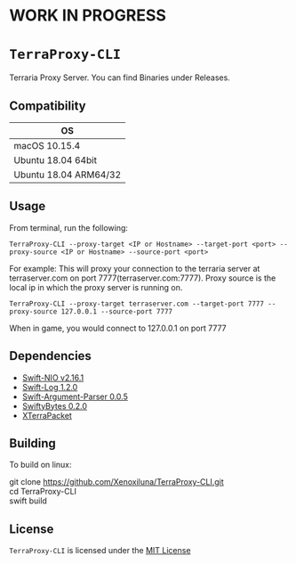 # WORK IN PROGRESS
# `TerraProxy-CLI`
  Terraria Proxy Server. You can find Binaries under Releases.

## Compatibility
| OS |
|---|
| macOS 10.15.4 |
| Ubuntu 18.04 64bit |
| Ubuntu 18.04 ARM64/32 |

 ## Usage
 From terminal, run the following:
 
 `TerraProxy-CLI --proxy-target <IP or Hostname> --target-port <port> --proxy-source <IP or Hostname> --source-port <port>`
 
 For example:
 This will proxy your connection to the terraria server at terraserver.com on port 7777(terraserver.com:7777). Proxy source is the local ip in which the proxy server is running on. 
 
 `TerraProxy-CLI --proxy-target terraserver.com --target-port 7777 --proxy-source 127.0.0.1 --source-port 7777`
 
 When in game, you would connect to 127.0.0.1 on port 7777
 
 ## Dependencies

- [Swift-NIO v2.16.1](https://github.com/apple/swift-nio)
- [Swift-Log 1.2.0](https://github.com/apple/swift-log)
- [Swift-Argument-Parser 0.0.5](https://github.com/apple/swift-argument-parser)
- [SwiftyBytes 0.2.0](https://github.com/Xenoxiluna/SwiftyBytes)
- [XTerraPacket](https://github.com/Xenoxiluna/XTerraPacket)

 ## Building
 To build on linux:
 
 git clone https://github.com/Xenoxiluna/TerraProxy-CLI.git<br/>
 cd TerraProxy-CLI<br/>
 swift build

 ## License

 `TerraProxy-CLI` is licensed under the [MIT License](LICENSE)
